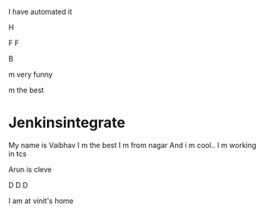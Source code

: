 I have automated it





H


F
F







B







 m very funny














 m the best
# Jenkinsintegrate
My name is Vaibhav 
I m the best
I m from nagar
And i m cool..
I m working in tcs

Arun is cleve

D
D
D

I am at vinit's home

